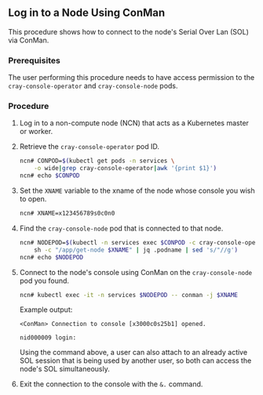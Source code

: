 ## Log in to a Node Using ConMan

This procedure shows how to connect to the node's Serial Over Lan (SOL) via ConMan.

### Prerequisites

The user performing this procedure needs to have access permission to the `cray-console-operator` and `cray-console-node` pods.

### Procedure

1. Log in to a non-compute node (NCN) that acts as a Kubernetes master or worker.

1. Retrieve the `cray-console-operator` pod ID.

    ```bash
    ncn# CONPOD=$(kubectl get pods -n services \
        -o wide|grep cray-console-operator|awk '{print $1}')
    ncn# echo $CONPOD
    ```

2. Set the `XNAME` variable to the xname of the node whose console you wish to open.

    ```bash
    ncn# XNAME=x123456789s0c0n0
    ```

3. Find the `cray-console-node` pod that is connected to that node.

    ```bash
    ncn# NODEPOD=$(kubectl -n services exec $CONPOD -c cray-console-operator -- \
        sh -c "/app/get-node $XNAME" | jq .podname | sed 's/"//g')
    ncn# echo $NODEPOD
    ```

4. Connect to the node's console using ConMan on the `cray-console-node` pod you found.

    ```bash
    ncn# kubectl exec -it -n services $NODEPOD -- conman -j $XNAME
    ```

    Example output:

    ```
    <ConMan> Connection to console [x3000c0s25b1] opened.

    nid000009 login:
    ```

    Using the command above, a user can also attach to an already active SOL session that is being used by another user, so both can access the node's SOL simultaneously.

5. Exit the connection to the console with the `&.` command.
